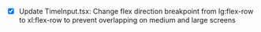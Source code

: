 - [x] Update TimeInput.tsx: Change flex direction breakpoint from lg:flex-row to xl:flex-row to prevent overlapping on medium and large screens
